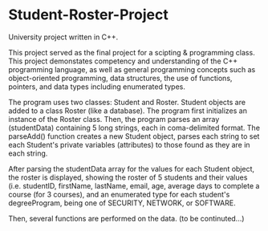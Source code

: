 # Student-Roster-Project
University project written in C++. 

This project served as the final project for a scipting & programming class.
This project demonstates competency and understanding of the C++ programming language, as well as general programming concepts such as object-oriented programming, data structures, the use of functions, pointers, and data types including enumerated types.


The program uses two classes: Student and Roster. Student objects are added to a class Roster (like a database).
The program first initializes an instance of the Roster class. Then, the program parses an array (studentData) containing 5 long strings, each in coma-delimited format. The parseAdd() function creates a new Student object, parses each string to set each Student's private variables (attributes) to those found as they are in each string.


After parsing the studentData array for the values for each Student object, the roster is displayed, showing the roster of 5 students and their values (i.e. studentID, firstName, lastName, email, age, average days to complete a course (for 3 courses), and an enumerated type for each student's degreeProgram, being one of SECURITY, NETWORK, or SOFTWARE.

Then, several functions are performed on the data. (to be continuted...)
